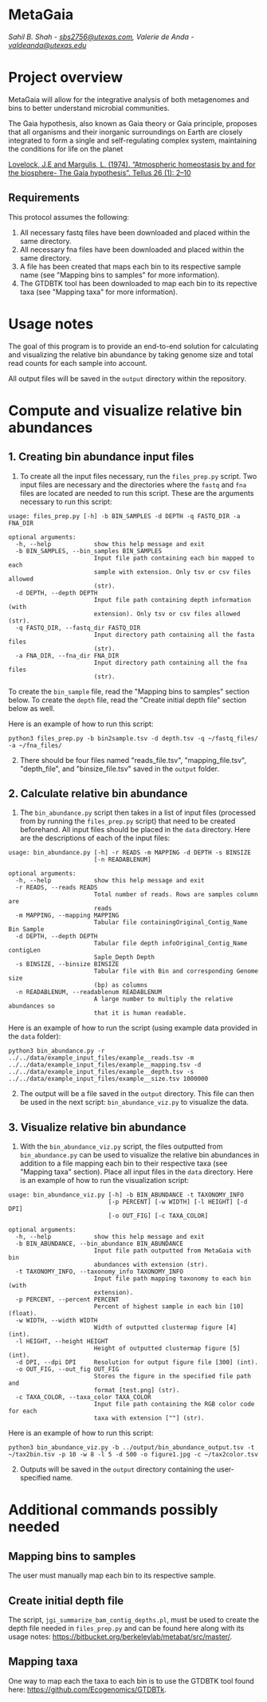 # MetaGaia

*Sahil B. Shah - sbs2756@utexas.com, Valerie de Anda - valdeanda@utexas.edu*

# Project overview

MetaGaia will allow for the integrative analysis of both metagenomes and bins to better understand microbial communities.

The Gaia hypothesis, also known as Gaia theory or Gaia principle, proposes that all organisms and their inorganic surroundings on Earth are closely integrated to form a single and self-regulating complex system, maintaining the conditions for life on the planet

[Lovelock, J.E and Margulis, L. (1974). “Atmospheric homeostasis by and for the biosphere- The Gaia hypothesis”. Tellus 26 (1): 2–10](https://onlinelibrary.wiley.com/doi/abs/10.1111/j.2153-3490.1974.tb01946.x)

## Requirements

This protocol assumes the following:
  
1. All necessary fastq files have been downloaded and placed within the same directory.
2. All necessary fna files have been downloaded and placed within the same directory.
3. A file has been created that maps each bin to its respective sample name (see "Mapping bins to samples" for more information).
4. The GTDBTK tool has been downloaded to map each bin to its repective taxa (see "Mapping taxa" for more information).
                                                                                                                    
# Usage notes

The goal of this program is to provide an end-to-end solution for calculating and visualizing the relative bin abundance by taking genome size and total read counts for each sample into account.

All output files will be saved in the `output` directory within the repository.

# Compute and visualize relative bin abundances

## 1. Creating bin abundance input files

1. To create all the input files necessary, run the `files_prep.py` script. Two input files are necessary and the directories where the `fastq` and `fna ` files are located are needed to run this script. These are the arguments necessary to run this script:

```
usage: files_prep.py [-h] -b BIN_SAMPLES -d DEPTH -q FASTQ_DIR -a FNA_DIR

optional arguments:
  -h, --help            show this help message and exit
  -b BIN_SAMPLES, --bin_samples BIN_SAMPLES
                        Input file path containing each bin mapped to each
                        sample with extension. Only tsv or csv files allowed
                        (str).
  -d DEPTH, --depth DEPTH
                        Input file path containing depth information (with
                        extension). Only tsv or csv files allowed (str).
  -q FASTQ_DIR, --fastq_dir FASTQ_DIR
                        Input directory path containing all the fasta files
                        (str).
  -a FNA_DIR, --fna_dir FNA_DIR
                        Input directory path containing all the fna files
                        (str).
```

To create the `bin_sample` file, read the "Mapping bins to samples" section below. To create the `depth` file, read the "Create initial depth file" section below as well.

Here is an example of how to run this script:

```
python3 files_prep.py -b bin2sample.tsv -d depth.tsv -q ~/fastq_files/ -a ~/fna_files/
```

2. There should be four files named "reads_file.tsv", "mapping_file.tsv", "depth_file", and "binsize_file.tsv" saved in the `output` folder.

## 2. Calculate relative bin abundance

1. The `bin_abundance.py` script then takes in a list of input files (processed from by running the `files_prep.py` script) that need to be created beforehand. All input files should be placed in the `data` directory. Here are the descriptions of each of the input files:

```
usage: bin_abundance.py [-h] -r READS -m MAPPING -d DEPTH -s BINSIZE
                        [-n READABLENUM]

optional arguments:
  -h, --help            show this help message and exit
  -r READS, --reads READS
                        Total number of reads. Rows are samples column are
                        reads
  -m MAPPING, --mapping MAPPING
                        Tabular file containingOriginal_Contig_Name Bin Sample
  -d DEPTH, --depth DEPTH
                        Tabular file depth infoOriginal_Contig_Name contigLen
                        Saple_Depth Depth
  -s BINSIZE, --binsize BINSIZE
                        Tabular file with Bin and corresponding Genome size
                        (bp) as columns
  -n READABLENUM, --readablenum READABLENUM
                        A large number to multiply the relative abundances so
                        that it is human readable.
```

Here is an example of how to run the script (using example data provided in the `data` folder):

```
python3 bin_abundance.py -r ../../data/example_input_files/example__reads.tsv -m ../../data/example_input_files/example__mapping.tsv -d ../../data/example_input_files/example__depth.tsv -s ../../data/example_input_files/example__size.tsv 1000000
```

2. The output will be a file saved in the `output` directory. This file can then be used in the next script: `bin_abundance_viz.py` to visualize the data.

## 3. Visualize relative bin abundance

1. With the `bin_abundance_viz.py` script, the files outputted from `bin_abundance.py` can be used to visualize the relative bin abundances in addition to a file mapping each bin to their respective taxa (see "Mapping taxa" section). Place all input files in the `data` directory. Here is an example of how to run the visualization script:

```
usage: bin_abundance_viz.py [-h] -b BIN_ABUNDANCE -t TAXONOMY_INFO
                            [-p PERCENT] [-w WIDTH] [-l HEIGHT] [-d DPI]
                            [-o OUT_FIG] [-c TAXA_COLOR]

optional arguments:
  -h, --help            show this help message and exit
  -b BIN_ABUNDANCE, --bin_abundance BIN_ABUNDANCE
                        Input file path outputted from MetaGaia with bin
                        abundances with extension (str).
  -t TAXONOMY_INFO, --taxonomy_info TAXONOMY_INFO
                        Input file path mapping taxonomy to each bin (with
                        extension).
  -p PERCENT, --percent PERCENT
                        Percent of highest sample in each bin [10] (float).
  -w WIDTH, --width WIDTH
                        Width of outputted clustermap figure [4] (int).
  -l HEIGHT, --height HEIGHT
                        Height of outputted clustermap figure [5] (int).
  -d DPI, --dpi DPI     Resolution for output figure file [300] (int).
  -o OUT_FIG, --out_fig OUT_FIG
                        Stores the figure in the specified file path and
                        format [test.png] (str).
  -c TAXA_COLOR, --taxa_color TAXA_COLOR
                        Input file path containing the RGB color code for each
                        taxa with extension [""] (str).
```

Here is an example of how to run this script:

```
python3 bin_abundance_viz.py -b ../output/bin_abundance_output.tsv -t ~/tax2bin.tsv -p 10 -w 8 -l 5 -d 500 -o figure1.jpg -c ~/tax2color.tsv
```

2. Outputs will be saved in the `output` directory containing the user-specified name.

# Additional commands possibly needed

## Mapping bins to samples

The user must manually map each bin to its respective sample.

## Create initial depth file

The script, `jgi_summarize_bam_contig_depths.pl`, must be used to create the depth file needed in `files_prep.py` and can be found here along with its usage notes: https://bitbucket.org/berkeleylab/metabat/src/master/.

## Mapping taxa

One way to map each the taxa to each bin is to use the GTDBTK tool found here: https://github.com/Ecogenomics/GTDBTk.
